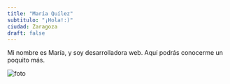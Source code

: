 ```yaml
---
title: "María Quílez"
subtitulo: "¡Hola!:)"
ciudad: Zaragoza
draft: false
---
```

Mi nombre es María, y soy desarrolladora web. Aquí podrás conocerme un poquito más. 

 

![foto](https://img.freepik.com/vector-gratis/pequenos-empresarios-dispositivos-digitales-gran-globo-navegando-internet-adiccion-internet-sustitucion-vida-real-concepto-trastorno-vida-linea-ilustracion-aislada-violeta-vibrante-brillante_335657-1030.jpg?w=1060&t=st=1665055041~exp=1665055641~hmac=4228a6157d2145b5096757d8ef46d211e9771bb5096a1a6bf419fe67763326d5)